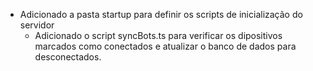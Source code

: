 - Adicionado a pasta startup para definir os scripts de inicialização do servidor
    - Adicionado o script syncBots.ts para verificar os dipositivos marcados como conectados e atualizar o banco de dados para desconectados.